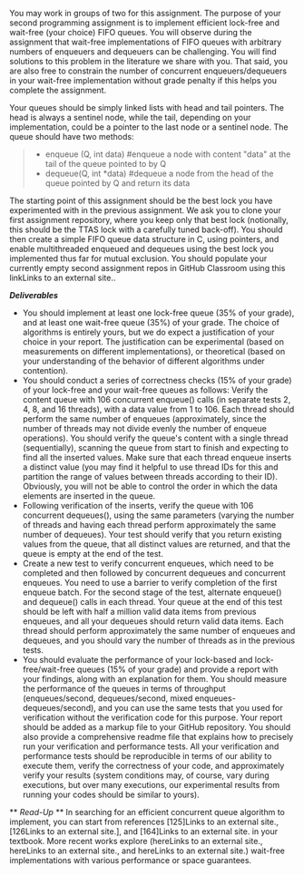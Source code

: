 
You may work in groups of two for this assignment.  The purpose of your second programming assignment is to implement efficient lock-free and wait-free (your choice) FIFO queues. You will observe during the assignment that wait-free implementations of FIFO queues with arbitrary numbers of enqueuers and dequeuers can be challenging. You will find solutions to this problem in the literature we share with you. That said, you are also free to constrain the number of concurrent enqueuers/dequeuers in your wait-free implementation without grade penalty if this helps you complete the assignment.

Your queues should be simply linked lists with head and tail pointers. The head is always a sentinel node, while the tail, depending on your implementation, could be a pointer to the last node or a sentinel node. The queue should have two methods:

>* enqueue (Q, int data) #enqueue a node with content "data" at the tail of the queue pointed to by Q
>* dequeue(Q, int *data) #dequeue a node from the head of the queue pointed by Q and return its data

The starting point of this assignment should be the best lock you have experimented with in the previous assignment. We ask you to clone your first assignment repository, where you keep only that best lock (notionally, this should be the TTAS lock with a carefully tuned back-off). You should then create a simple FIFO queue data structure in C, using pointers, and enable multithreaded enqueued and dequeues using the best lock you implemented thus far for mutual exclusion. You should populate your currently empty second assignment repos in GitHub Classroom using this linkLinks to an external site..

**_Deliverables_**
* You should implement at least one lock-free queue (35% of your grade), and at least one wait-free queue (35%) of your grade. The choice of algorithms is entirely yours, but we do expect a justification of your choice in your report. The justification can be experimental (based on measurements on different implementations), or theoretical (based on your understanding of the behavior of different algorithms under contention).
* You should conduct a series of correctness checks (15% of your grade) of your lock-free and your wait-free queues as follows:
Verify the content queue with 106 concurrent enqueue() calls (in separate tests  2, 4, 8, and 16 threads), with a data value from 1 to 106. Each thread should perform the same number of enqueues (approximately, since the number of threads may not divide evenly the number of enqueue operations). You should verify the queue's content with a single thread (sequentially), scanning the queue from start to finish and expecting to find all the inserted values. Make sure that each thread enqueue inserts a distinct value (you may find it helpful to use thread IDs for this and partition the range of values between threads according to their ID). Obviously, you will not be able to control the order in which the data elements are inserted in the queue.
* Following verification of the inserts, verify the queue with 106 concurrent dequeues(), using the same parameters (varying the number of threads and having each thread perform approximately the same number of dequeues). Your test should verify that you return existing values from the queue, that all distinct values are returned, and that the queue is empty at the end of the test.
* Create a new test to verify concurrent enqueues, which need to be completed and then followed by 
concurrent dequeues and concurrent enqueues. You need to use a barrier to verify completion of the first enqueue batch. For the second stage of the test, alternate enqueue() and dequeue() calls in each thread. Your queue at the end of this test should be left with half a million valid data items from previous enqueues, and all your dequeues should return valid data items. Each thread should perform approximately the same number of enqueues and dequeues, and you should vary the number of threads as in the previous tests. 
* You should evaluate the performance of your lock-based and lock-free/wait-free queues (15% of your grade) and provide a report with your findings, along with an explanation for them. You should measure the performance of the queues in terms of throughput (enqueues/second, dequeues/second, mixed enqueues-dequeues/second), and you can use the same tests that you used for verification without the verification code for this purpose. Your report should be added as a markup file to your GitHub repository. You should also provide a comprehensive readme file that explains how to precisely run your verification and performance tests. All your verification and performance tests should be reproducible in terms of our ability to execute them, verify the correctness of your code, and approximately verify your results (system conditions may, of course, vary during executions, but over many executions, our experimental results from running your codes should be similar to yours).

** _Read-Up_ **
In searching for an efficient concurrent queue algorithm to implement, you can start from references [125]Links to an external site., [126Links to an external site.], and [164]Links to an external site. in your textbook. More recent works explore (hereLinks to an external site., hereLinks to an external site., and hereLinks to an external site.) wait-free implementations with various performance or space guarantees.

